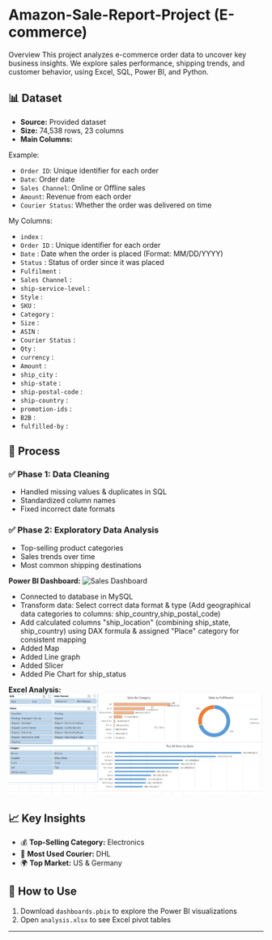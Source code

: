 # Amazon-Sale-Report-Project (E-commerce)

Overview
This project analyzes e-commerce order data to uncover key business insights. We explore sales performance, shipping trends, and customer behavior, using Excel, SQL, Power BI, and Python.

## 📊 Dataset
- **Source:** Provided dataset
- **Size:** 74,538 rows, 23 columns
- **Main Columns:**

Example:
  - `Order ID`: Unique identifier for each order  
  - `Date`: Order date  
  - `Sales Channel`: Online or Offline sales  
  - `Amount`: Revenue from each order  
  - `Courier Status`: Whether the order was delivered on time

My Columns:

  - `index` : 
  - `Order ID` : Unique identifier for each order
  - `Date` : Date when the order is placed (Format: MM/DD/YYYY)
  - `Status` : Status of order since it was placed
  - `Fulfilment` : 
  - `Sales Channel` : 
  - `ship-service-level` : 
  - `Style` : 
  - `SKU` : 
  - `Category` : 
  - `Size` : 
  - `ASIN` : 
  - `Courier Status` : 
  - `Qty` : 
  - `currency` : 
  - `Amount` : 
  - `ship_city` : 
  - `ship-state` : 
  - `ship-postal-code` : 
  - `ship-country` : 
  - `promotion-ids` : 
  - `B2B` : 
  - `fulfilled-by` : 


## 📌 Process
### ✅ **Phase 1: Data Cleaning**
- Handled missing values & duplicates in SQL  
- Standardized column names  
- Fixed incorrect date formats  

### ✅ **Phase 2: Exploratory Data Analysis**
- Top-selling product categories  
- Sales trends over time  
- Most common shipping destinations  

**Power BI Dashboard:**
![Sales Dashboard](images/dashboard_screenshots.png)
- Connected to database in MySQL
- Transform data: Select correct data format & type (Add geographical data categories to columns: ship_country,ship_postal_code)
- Add calculated columns "ship_location" (combining ship_state, ship_country) using DAX formula & assigned "Place" category for consistent mapping
- Added Map
- Added Line graph
- Added Slicer
- Added Pie Chart for ship_status


**Excel Analysis:**
![Pivot Table Insights](images/Excel_Analysis.png)

## 📈 Key Insights
- 💰 **Top-Selling Category:** Electronics  
- 🚚 **Most Used Courier:** DHL  
- 🌍 **Top Market:** US & Germany  

## 💾 How to Use
1. Download `dashboards.pbix` to explore the Power BI visualizations  
2. Open `analysis.xlsx` to see Excel pivot tables  

---
